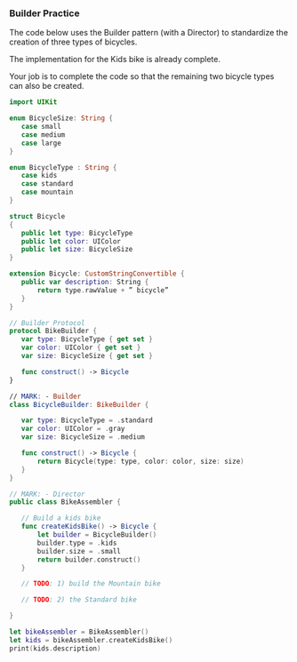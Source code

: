 
### Builder Practice

The code below uses the Builder pattern (with a Director) to standardize the creation of three types of bicycles.

The implementation for the Kids bike is already complete.

Your job is to complete the code so that the remaining two bicycle types can also be created.

<!-- > -->


```swift
import UIKit

enum BicycleSize: String {
   case small
   case medium
   case large
}

enum BicycleType : String {
   case kids
   case standard
   case mountain
}

struct Bicycle
{
   public let type: BicycleType
   public let color: UIColor
   public let size: BicycleSize
}

extension Bicycle: CustomStringConvertible {
   public var description: String {
       return type.rawValue + ” bicycle”
   }
}

// Builder Protocol
protocol BikeBuilder {
   var type: BicycleType { get set }
   var color: UIColor { get set }
   var size: BicycleSize { get set }

   func construct() -> Bicycle
}

// MARK: - Builder
class BicycleBuilder: BikeBuilder {

   var type: BicycleType = .standard
   var color: UIColor = .gray
   var size: BicycleSize = .medium

   func construct() -> Bicycle {
       return Bicycle(type: type, color: color, size: size)
   }
}

// MARK: - Director
public class BikeAssembler {

   // Build a kids bike
   func createKidsBike() -> Bicycle {
       let builder = BicycleBuilder()
       builder.type = .kids
       builder.size = .small
       return builder.construct()
   }

   // TODO: 1) build the Mountain bike

   // TODO: 2) the Standard bike

}

let bikeAssembler = BikeAssembler()
let kids = bikeAssembler.createKidsBike()
print(kids.description)
```
